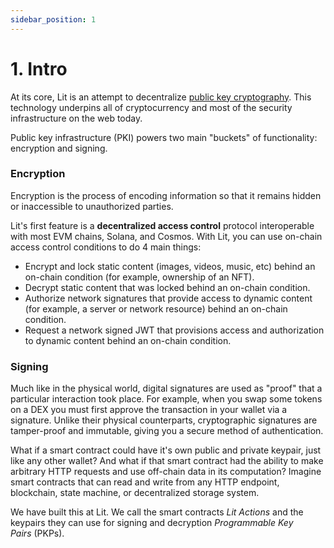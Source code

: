 ```yaml
---
sidebar_position: 1
---
```


# 1. Intro
At its core, Lit is an attempt to decentralize [public key cryptography](https://www.cloudflare.com/learning/ssl/how-does-public-key-encryption-work/). This technology underpins all of cryptocurrency and most of the security infrastructure on the web today.

Public key infrastructure (PKI) powers two main "buckets" of functionality: encryption and signing.

### **Encryption**

Encryption is the process of encoding information so that it remains hidden or inaccessible to unauthorized parties.

Lit's first feature is a **decentralized access control** protocol interoperable with most EVM chains, Solana, and Cosmos. With Lit, you can use on-chain access control conditions to do 4 main things:

- Encrypt and lock static content (images, videos, music, etc) behind an on-chain condition (for example, ownership of an NFT).
- Decrypt static content that was locked behind an on-chain condition.
- Authorize network signatures that provide access to dynamic content (for example, a server or network resource) behind an on-chain condition.
- Request a network signed JWT that provisions access and authorization to dynamic content behind an on-chain condition.

### **Signing**

Much like in the physical world, digital signatures are used as "proof" that a particular interaction took place. For example, when you swap some tokens on a DEX you must first approve the transaction in your wallet via a signature. Unlike their physical counterparts, cryptographic signatures are tamper-proof and immutable, giving you a secure method of authentication.

What if a smart contract could have it's own public and private keypair, just like any other wallet? And what if that smart contract had the ability to make arbitrary HTTP requests and use off-chain data in its computation? Imagine smart contracts that can read and write from any HTTP endpoint, blockchain, state machine, or decentralized storage system.

We have built this at Lit. We call the smart contracts *Lit Actions* and the keypairs they can use for signing and decryption *Programmable Key Pairs* (PKPs).
